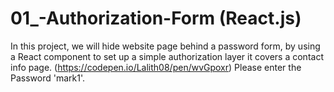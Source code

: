 # 01_-Authorization-Form (React.js)
In this project, we will hide website page behind a password form, by using a React component to set up a simple authorization layer it covers a contact info page.
(https://codepen.io/Lalith08/pen/wvGpoxr) Please enter the Password 'mark1'.
